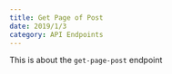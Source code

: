 ```yaml
---
title: Get Page of Post
date: 2019/1/3
category: API Endpoints
---
```


This is about the `get-page-post` endpoint